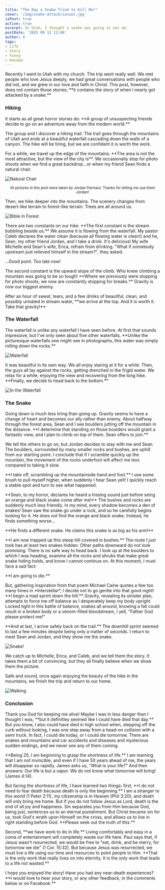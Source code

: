 ```yaml
---
title: "The Day a Snake Tried to Kill Me!"
cover: '/img/snake-attack/sunset.jpg'
isPost: true
active: true
excerpt: In Utah, I thought a snake was going to eat me.
postDate: '2015 09 12 12:00'
author: 0
tags:
- Life
- Story
- Funny
- Random
---
```


<p>
	Recently I went to Utah with my church.  The trip went really well.  We met people
	who love Jesus deeply, we had great conversations with people who did not, and we grew in our love and faith in Christ.
	This post, however, does not contain those stories; **it contains the story of when I nearly got
	attacked by a snake.**
</p>

<h3>Hiking</h3>

<p>
	It starts as all great horror stories do:
	**A group of unsuspecting friends decide to go on an adventure away from the modern world.**
</p>

<p>
	The group and I discover a hiking trail. The trail goes through the mountains of Utah and ends at a
	beautiful waterfall cascading down the walls of a canyon.  The hike will be tiring, but we are confident it is
	worth the work.
</p>

<p>
	For a while, we travel up the edge of the mountains.  **The area is not the most attractive,
	but the view of the city is**.  We occasionally stop for photo shoots when we find a great
	backdrop...or when my friend Sean finds a natural chair.
</p>

<p>
	<img class="small-image" src="/img/snake-attack/naturalchair.jpg" alt="Natural Chair">
	<center><small>All pictures in this post were taken by Jordan Permaul. Thanks for letting me use them Jordan!</small></center>
</p>

<p>
	Then, we hike deeper into the mountains.  The scenery changes from desert-like terrain to
	forest-like terrain.  Trees are all around us.</p>
</p>

<p>
	<img class="small-image" src="/img/snake-attack/quiettime.jpg" alt="Bible in Forest">
</p>

<p>
	There are two constants on our hike.  **The first
	constant is the stream bubbling beside us.**  We assume it is flowing from the waterfall.
	My pastor Caleb declares the water clean (because all flowing water is clean!) and he, Sean, my
	other friend Jordan, and I take a drink.  It's delicious!
	My wife Michelle and Sean's wife, Erica, refrain from drinking.  "What if somebody upstream just
	relieved himself in the stream?", they asked.
</p>

<p>
	...Good point.  Too late now!
</p>

</p>
	The second constant is the upward slope of the climb. Who knew climbing a mountain was
	going to be so tough! **Where we previously were stopping for
	photo shoots, we now are constantly stopping for breaks.**  Gravity is now our biggest enemy.
</p>

<p>
	After an hour of sweat, tears, and a few drinks of beautiful, clean, and possibly urinated in 
	stream water, **we arrive at the top.  And it is worth it. Take that gravity!**
</p>

<h3>The Waterfall</h3>

<p>
	The waterfall is unlike any waterfall I have seen before.  At first that sounds impressive,
	but I've only seen about five other waterfalls.  **Unlike the picturesque waterfalls one
	might see in photographs, this water was simply rolling down the rocks.** 
</p>

<p>
	<img class="small-image" src="/img/snake-attack/waterfall.jpg" alt="Waterfall">
</p>

<p>
	It was beautiful in its own way.  We all enjoy staring at it for a while.  Then, the guys all lay against the rocks, getting drenched in the
	frigid water.  We relax for a while, enjoying the view and recovering from the long hike. **Finally,
	we decide to head back to the bottom.**
</p>

<p>
	<img class="small-image" src="/img/snake-attack/inwaterfall.jpg" alt="In the Waterfall">
</p>

<h3>The Snake</h3>

<p>
	Going down is much less tiring than going up.  Gravity seems to have a change of heart and becomes
	our ally rather than enemy.  About halfway through the forest area, Sean and 
	I see boulders jutting off the mountain in the distance.  **I determine
	that standing on those boulders would grant a fantastic view, and I plan to climb on top of them.  Sean
	offers to join.**
</p>

<p>
	We tell the others to go on, but Jordan decides to stay with me and Sean.
	The boulders, surrounded by many smaller rocks and bushes, are uphill from our
	starting point.  I conclude that if I scramble quickly up the mountain, the movement
	of the rocks underfoot will affect me less compared to taking it slow.
</p>

<p>
	**I take off, scrambling up the mountainside hand and foot.**  I use some brush to pull myself
	higher, when suddenly I hear Sean yell!  I quickly reach a stable spot and turn
	to see what happened.
</p>

<p>
	**Sean, to my horror, declares he heard a hissing sound just before seing an orange and black snake come
	after me!** The bushes and rocks are suddenly much less friendly.  In my mind, every shadow
	becomes a den of snakes!  Sean saw the snake go under a rock, and so he carefully begins looking
	for it.  He does not find the orange and black snake.  Instead, he finds something worse...
</p>

<p>
	**He finds a different snake. He claims this snake is as big as his arm!**
</p>

<p>
	**I am now trapped up this steep hill covered in bushes.**  The route I just took has at least two
	snakes hidden.  Other paths downward do not look promising.  There is no safe way to head back.  
	I look up at the boulders to which I was heading, examine all the rocks and shrubs 
	that make great snake hiding holds, and know I cannot
	continue on. At this moment, I must face a sad fact:
</p>

<p>
	**I am going to die.**
</p>

<p>
	But, gathering inspiration from that poem Michael Caine quotes a few too many times in *Interstellar*,
	I decide not to go gentle into that good night!  **I begin a mad sprint down the hill.**  Gravity,
	revealing its sinister plan, attempts to force me off balance as I desperately keep my body upright.
	Locked tight in this battle of balance, snakes all around, knowing a fall could result in a broken
	body or a venom-filled bloodstream, I yell, "Father God please protect me!"
</p>

<p>
	**And at last, I arrive safely back on the trail.**  The downhill sprint seemed to last a few minutes
	despite being only a matter of seconds.  I return to meet Sean and Jordan, and they show me
	the snake.
</p>

<p>
	<img class="small-image" src="/img/snake-attack/snake.jpg" alt="Snake!">
</p>

<p>
	We catch up to Michelle, Erica, and Caleb, and we tell them the story.  It takes them a bit of
	convincing, but they all finally believe when we show them the picture.
</p>

<p>
	Safe and sound, once again enjoying the beauty of the hike in the mountains, we finish the trip
	and return to our home.
</p>
<p>
	<img class="small-image" src="/img/snake-attack/mountainview.jpg" alt="Walking">
</p>

<h3>Conclusion</h3>

<p>
	Thank you God for keeping me alive!  Maybe I was in less danger than I thought I was,
	**but it definitley seemed like I could have died that day.**
	But you know, I also could have died in high school when, stepping off the curb without
	looking, I was one step away from a head-on collision with a semi truck. In fact, I could die today, 
	or I could die tomorrow. There are snakes and mountains and car accidents and 
	diseases and mysterious sudden endings, and we never see any of them coming.	
</p>

<p>
	**Being 25, I am beginning to grasp the shortness of life.**  I am learning that I am
	not invincible, and even if I have 50 years ahead of me, the years will disappear so rapidly.  
	James asks us, "What is your life?"  And then answers: Our life is but a vapor.  
	We do not know what tomorrow will bring! (James 4:14).
</p>

<p>
	But facing the shortness of life, I have learned two things: first, **I do not need to fear death because death is only the beginning.**
	I am a stranger to this world (1 Peter 2:11), my citizenship is in Heaven (Phil 3:20), and death will only bring me home.
	But if you do not follow Jesus as Lord, death is the end of all joy and happiness.
	Sin separates you from Him because God, being just,
	sentences us to an eternal punishment.  But Christ became sin for us, took God's wrath upon Himself on the
	cross, and allows us to live in right standing before God.  **Please seek out the truth of this.**
</p>

<p>
	Second, **we have work to do in life.**  Living comfortably and easy in a coma of entertainment
	will completely waste our life here.  Paul says that, if Jesus wasn't resurrected,
	we would be free to "eat, drink, and be merry, for tomorrow we die" (1 Cor. 15:32).  But because
	Jesus was resurrected, we must live a life using our time and resources to point people to Him.
	**That is the only work that really lives on into eternity.  It is the only work that leads to
	a life not wasted.**
</p>

<p>
	 I hope you enjoyed the story!  Have you
	had any near-death experiences?  **I would love to hear
	your story, or any other feedback, in the comments below or on Facebook.**  
</p>